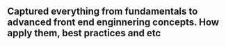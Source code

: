 ## Captured everything from fundamentals to advanced front end enginnering concepts. How apply them, best practices and etc
